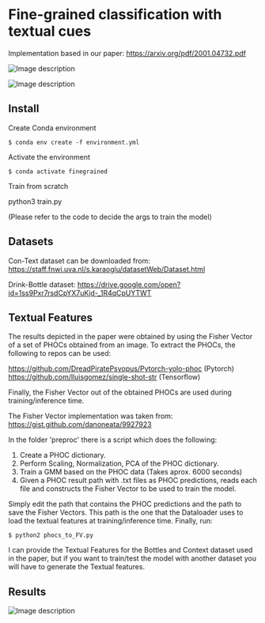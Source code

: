 # Fine-grained classification with textual cues

Implementation based in our paper: https://arxiv.org/pdf/2001.04732.pdf

![Image description](https://github.com/DreadPiratePsyopus/Fine_Grained_Clf/tree/master/project_images/sample1.png)

![Image description](https://github.com/DreadPiratePsyopus/Fine_Grained_Clf/tree/master/project_images/sample2.png)

## Install

Create Conda environment

    $ conda env create -f environment.yml

Activate the environment

    $ conda activate finegrained

Train from scratch

python3 train.py 

(Please refer to the code to decide the args to train the model)

## Datasets

Con-Text dataset can be downloaded from:
https://staff.fnwi.uva.nl/s.karaoglu/datasetWeb/Dataset.html

Drink-Bottle dataset:
https://drive.google.com/open?id=1ss9Pxr7rsdCpYX7uKjd-_1R4qCpUYTWT

## Textual Features

The results depicted in the paper were obtained by using the Fisher Vector of a set of PHOCs obtained from an image.
To extract the PHOCs, the following to repos can be used:

 https://github.com/DreadPiratePsyopus/Pytorch-yolo-phoc (Pytorch)
 https://github.com/lluisgomez/single-shot-str (Tensorflow)
 
Finally, the Fisher Vector out of the obtained PHOCs are used during training/inference time.

The Fisher Vector implementation was taken from:
https://gist.github.com/danoneata/9927923

In the folder 'preproc' there is a script which does the following:
1) Create a PHOC dictionary.
2) Perform Scaling, Normalization, PCA of the PHOC dictionary.
3) Train a GMM based on the PHOC data (Takes aprox. 6000 seconds)
4) Given a PHOC result path with .txt files as PHOC predictions, reads each file and constructs the Fisher Vector to be used to train the model.

Simply edit the path that contains the PHOC predictions and the path to save  the Fisher Vectors. This path is the one that the Dataloader uses to load the textual features at training/inference time.
Finally, run:

    $ python2 phocs_to_FV.py
    
I can provide the Textual Features for the Bottles and Context dataset used in the paper, but if you want to train/test the model with another dataset you will have to generate the Textual features.


## Results
![Image description](https://github.com/DreadPiratePsyopus/Fine_Grained_Clf/tree/master/project_images/Results.png)
